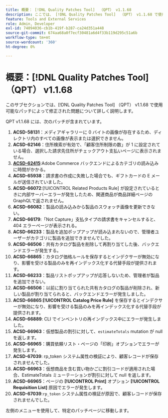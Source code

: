```yaml
---
title: 概要： [!DNL Quality Patches Tool]  （QPT） v1.1.68
description: ここでは、 [!DNL Quality Patches Tool]  （QPT） v1.1.68 で使用可能なパッチによって修正された問題について詳しく説明します。
feature: Tools and External Services
role: Admin, Developer
exl-id: 74094036-cb1b-419f-b287-ca24d351a448
source-git-commit: 674aa68a0f7ecf30481a6d4f33b119d295c51a6b
workflow-type: tm+mt
source-wordcount: '360'
ht-degree: 0%

---
```


# 概要：[!DNL Quality Patches Tool] （QPT） v1.1.68

このサブセクションでは、[!DNL Quality Patches Tool] （QPT） v1.1.68 で使用可能なパッチによって修正された問題について詳しく説明します。

QPT v1.1.68 には、次のパッチが含まれています。
1. **ACSD-58131**：メディアギャラリーに 0 バイトの画像が存在するため、ディレクトリ内のすべての画像が表示または選択できません。
1. **ACSD-62146**：住所検索が有効で、「顧客住所制限の数」が 1 に設定されている場合、選択した請求先住所がチェックアウト支払いページに表示されません。
1. **[ACSD-62415](/help/tools/quality-patches-tool/patches-available-in-qpt/v1-1-68/acsd-62415-adobe-commerce-backend-loads-categories-very-slowly.md)**:Adobe Commerce バックエンドによるカテゴリの読み込みに時間がかかる。
1. **ACSD-65938**：請求書の作成に失敗した場合でも、ギフトカードの E メールが送信されていました。
1. **ACSD-66072**:[!UICONTROL Related Products Rule] が設定されているときに内部サーバーエラーが発生したため、関連商品が商品詳細ページのGraphQLで返されません。
1. **ACSD-66082**：製品の読み込みから製品のスウォッチ画像を更新できない。
1. **ACSD-66179**:「Not Capture」支払タイプの請求書をキャンセルすると、404 エラーページが表示される。
1. **ACSD-66233**：製品を追加ポップアップが読み込まれないので、管理者ユーザーがカテゴリに製品を追加できませんでした。
1. **ACSD-66506**：共有カタログ製品を削除して再割り当てした後、バックエンドエラーが発生する。
1. **ACSD-66865**：カタログ価格ルールを保存するとインデクサーが無効になり、影響を受ける製品のみを再インデックス化する代替手段が提供されます。
1. **ACSD-66233**：製品リストポップアップが応答しないため、管理者が製品を追加できない。
1. **ACSD-66506**：以前に割り当てられた共有カタログの製品が削除され、新しい製品が割り当てられると、バックエンドエラーが発生しました。
1. **ACSD-66865**:**[!UICONTROL Catalog Price Rule]** を保存するとインデクサーが無効になり、影響を受ける製品のみを再インデックス化する代替手段が提供されます。
1. **ACSD-66889**: CLI でインベントリの再インデックス中にエラーが発生しました。
1. **ACSD-66963**：仮想製品の割引に対して、`estimateTotals` mutation が null を返します。
1. **ACSD-66965**：購買依頼リスト・ページの「印刷」オプションでエラーが発生します。
1. **ACSD-67039**: rp_token システム属性の検証により、顧客レコードが保存されませんでした。
1. **ACSD-66963**：仮想商品を含む買い物かごに割引コードが適用された場合、EstimateTotals ミューテーションが割引に対して null を返します。
1. **ACSD-66965**：ページの **[!UICONTROL Print]** オプション **[!UICONTROL Requisition List]** 原因でエラーが発生します。
1. **ACSD-67039**:`rp_token` システム属性の検証が原因で、顧客レコードが保存されませんでした。


左側のメニューを使用して、特定のパッチページに移動します。
